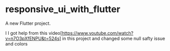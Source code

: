 # responsive_ui_with_flutter

A new Flutter project.


I I got help from this video[https://www.youtube.com/watch?v=n7O3pXfENPU&t=524s] in this project
and changed some null safty issue and colors
